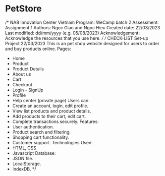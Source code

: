 # PetStore
/*
  NAB Innovation Center Vietnam
  Program: WeCamp batch 2
  Assessment: Assignment 1
  Authors: Ngoc Giao and Ngoc Hieu
  Created  date: 22/03/2023
  Last modified: dd/mm/yyyy (e.g. 05/08/2023)
  Acknowledgement: Acknowledge the resources that you use here. 
*/
/* CHECK-LIST
  Set-up Project 22/03/2023
  This is an pet shop website designed for users to order and buy products online. 
  Pages:
  - Home
  - Product
  - Product Details
  - About us
  - Cart
  - Checkout
  - Login - SignUp
  - Profile
  - Help center (private page)
  Users can:
  - Create an account, login, edit profile.
  - View list products and product details.
  - Add products to their cart, edit cart. 
  - Complete transactions securely.
  Features:
  - User authentication.
  - Product search and filtering.
  - Shopping cart functionality.
  - Customer support.
  Technologies Used:
  - HTML, CSS 
  - Javascript
  Database:
  - JSON file.
  - LocalStorage.
  - IndexDB.
*/
